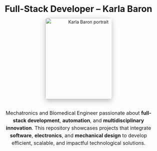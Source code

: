 <div style="max-width:900px;margin:0 auto;padding:24px 16px;line-height:1.5;">
  <h1 style="text-align:center;margin-bottom:8px;font-size:28px;">Full-Stack Developer – Karla Baron</h1>

  <div style="text-align:center;margin: 0 auto 18px; display:flex;flex-direction:column;align-items:center;">
    <img
      src="https://github.com/user-attachments/assets/b6f6c0b4-b512-48cd-80c5-98367ec32479"
      alt="Karla Baron portrait"
      style="width:260px;max-width:45%;height:auto;border-radius:6px;object-fit:cover;box-shadow:0 6px 18px rgba(0,0,0,0.25);margin-bottom:14px;"
    />
  </div>

  <p style="text-align:center;margin:0 auto;font-size:16px;max-width:760px;">
    Mechatronics and Biomedical Engineer passionate about <strong>full-stack development</strong>,
    <strong>automation</strong>, and <strong>multidisciplinary innovation</strong>. This repository
    showcases projects that integrate <strong>software</strong>, <strong>electronics</strong>, and
    <strong>mechanical design</strong> to develop efficient, scalable, and impactful technological solutions.
  </p>
</div>
